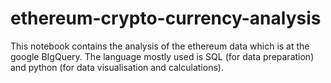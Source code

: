 # ethereum-crypto-currency-analysis
This notebook contains the analysis of the ethereum data which is at the google BIgQuery. The language mostly used is SQL (for data preparation)  and python (for data visualisation and calculations). 
